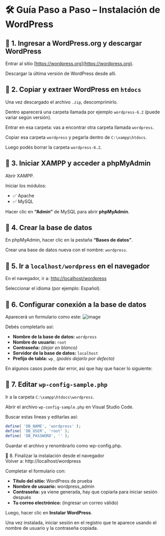 # 🛠️ Guía Paso a Paso – Instalación de WordPress

## 🔶 1. Ingresar a WordPress.org y descargar WordPress
Entrar al sitio [https://wordpress.org](https://wordpress.org).

Descargar la última versión de WordPress desde allí.

## 🔶 2. Copiar y extraer WordPress en `htdocs`
Una vez descargado el archivo `.zip`, descomprimirlo.

Dentro aparecerá una carpeta llamada por ejemplo `wordpress-6.2` (puede variar según versión).

Entrar en esa carpeta: vas a encontrar otra carpeta llamada `wordpress`.

Copiar esa carpeta `wordpress` y pegarla dentro de `C:\xampp\htdocs`.

Luego podés borrar la carpeta `wordpress-6.2`.

## 🔶 3. Iniciar XAMPP y acceder a phpMyAdmin
Abrir XAMPP.

Iniciar los módulos:
- ✅ Apache
- ✅ MySQL

Hacer clic en **“Admin”** de MySQL para abrir **phpMyAdmin**.

## 🔶 4. Crear la base de datos
En phpMyAdmin, hacer clic en la pestaña **“Bases de datos”**.

Crear una base de datos nueva con el nombre: `wordpress`.

## 🔶 5. Ir a `localhost/wordpress` en el navegador
En el navegador, ir a: [http://localhost/wordpress](http://localhost/wordpress)

Seleccionar el idioma (por ejemplo: Español).

## 🔧 6. Configurar conexión a la base de datos
Aparecerá un formulario como este:
![image](https://github.com/user-attachments/assets/9200edb3-9be4-447b-b0e1-57a87f7d352c)

Debés completarlo así:

- **Nombre de la base de datos:** `wordpress`
- **Nombre de usuario:** `root`
- **Contraseña:** *(dejar en blanco)*
- **Servidor de la base de datos:** `localhost`
- **Prefijo de tabla:** `wp_` *(podés dejarlo por defecto)*

En algunos casos puede dar error, así que hay que hacer lo siguiente:

## 🔧 7. Editar `wp-config-sample.php`
Ir a la carpeta `C:\xampp\htdocs\wordpress`.

Abrir el archivo `wp-config-sample.php` en Visual Studio Code.

Buscar estas líneas y editarlas así:

```php
define( 'DB_NAME', 'wordpress' );
define( 'DB_USER', 'root' );
define( 'DB_PASSWORD', '' );
```

Guardar el archivo y renombrarlo como wp-config.php.

🔶 8. Finalizar la instalación desde el navegador  
Volver a: http://localhost/wordpress  

Completar el formulario con:

- **Título del sitio:** WordPress de prueba  
- **Nombre de usuario:** wordpress_admin  
- **Contraseña:** ya viene generada, hay que copiarla para iniciar sesión después  
- **Tu correo electrónico:** (ingresar un correo válido)  

Luego, hacer clic en **Instalar WordPress**.

Una vez instalada, iniciar sesión en el registro que te aparece usando el nombre de usuario y la contraseña copiada.
